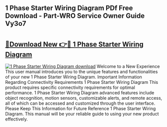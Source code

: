 ## 1 Phase Starter Wiring Diagram PDf Free Download - Part-WRO Service Owner Guide Vy3o7

# <h2><a href="http://dfo2ci.blite.top/?on=1+Phase+Starter+Wiring+Diagram">🔗Download New 👉🔴 1 Phase Starter Wiring Diagram</a></h2>

[![1 Phase Starter Wiring Diagram download](https://i.imgur.com/lujVjoI.png)](http://dfo2ci.blite.top/?on=1+Phase+Starter+Wiring+Diagram)
Welcome to a New Experience This user manual introduces you to the unique features and functionalities of your new 1 Phase Starter Wiring Diagram. Important Information Regarding Connectivity Requirements 1 Phase Starter Wiring Diagram This product requires specific connectivity requirements for optimal performance. 1 Phase Starter Wiring Diagram advanced features include object recognition, motion sensors, customizable alerts, and remote access, all of which can be accessed and customized through the user interface. Please Keep This Information for Future Reference 1 Phase Starter Wiring Diagram. This manual will be your reliable guide to using your new product effectively.
